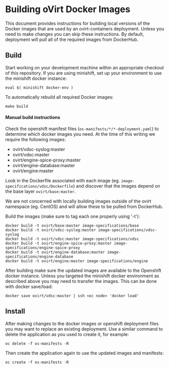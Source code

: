# Building oVirt Docker Images
This document provides instructions for building local versions of the Docker
images that are used by an ovirt-containers deployment.  Unless you need to
make changes you can skip these instructions.  By default, deployment will pull
all of the required images from DockerHub.

## Build
Start working on your development machine within an appropriate checkout of
this repository.  If you are using minishift, set up your environment to use
the minishift docker instance:
 ```
eval $( minishift docker-env )
 ```

To automatically rebuild all required Docker images:
```
make build
```

#### Manual build instructions

Check the openshift manifest files
(`os-manifests/*/*-deployment.yaml`) to determine which docker images you need.
At the time of this writing we require the following images:
 - ovirt/vdsc-syslog:master
 - ovirt/vdsc:master
 - ovirt/engine-spice-proxy:master
 - ovirt/engine-database:master
 - ovirt/engine:master

Look in the Dockerfile associated with each image (eg.
`image-specifications/vdsc/Dockerfile`) and discover that the images depend
on the base layer `ovirt/base:master`.

We are not concerned with locally building images outside of the ovirt
namespace (eg. CentOS) and will allow these to be pulled from DockerHub.

Build the images (make sure to tag each one properly using '-t'):
```
docker build -t ovirt/base:master image-specifications/base
docker build -t ovirt/vdsc-syslog:master image-specifications/vdsc-syslog
docker build -t ovirt/vdsc:master image-specifications/vdsc
docker build -t ovirt/engine-spice-proxy:master image-specifications/engine-spice-proxy
docker build -t ovirt/engine-database:master image-specifications/engine-database
docker build -t ovirt/engine:master image-specifications/engine
```

After building make sure the updated images are available to the Openshift
docker instance.  Unless you targeted the minishift docker environment as
described above you may need to transfer the images.  This can be done with
docker save/load:
```
docker save ovirt/vdsc:master | ssh <oc node> 'docker load'
```

## Install
After making changes to the docker images or openshift deployment files you
may want to replace an existing deployment.  Use a similar command to delete
the application as you used to create it, for example:
```
oc delete -f os-manifests -R
```

Then create the application again to use the updated images and manifests:
```
oc create -f os-manifests -R
```
